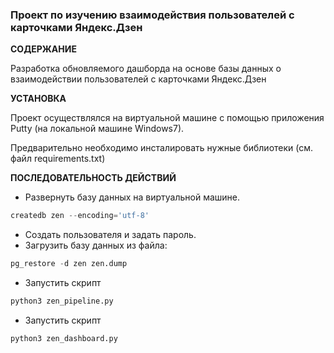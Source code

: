 ### Проект по изучению взаимодействия пользователей с карточками Яндекс.Дзен

**СОДЕРЖАНИЕ**

Разработка обновляемого дашборда на основе базы данных о взаимодействии пользователей с карточками Яндекс.Дзен

**УСТАНОВКА**

Проект осуществлялся на виртуальной машине с помощью приложения Putty (на локальной машине Windows7).

Предварительно необходимо инсталировать нужные библиотеки (см. файл requirements.txt)

**ПОСЛЕДОВАТЕЛЬНОСТЬ ДЕЙСТВИЙ**

- Развернуть базу данных на виртуальной машине.
```python
createdb zen --encoding='utf-8'
```
- Создать пользователя и задать пароль.
- Загрузить базу данных из файла:
```python
pg_restore -d zen zen.dump
```
- Запустить скрипт 
```python
python3 zen_pipeline.py
```
- Запустить скрипт 
```python
python3 zen_dashboard.py
```
